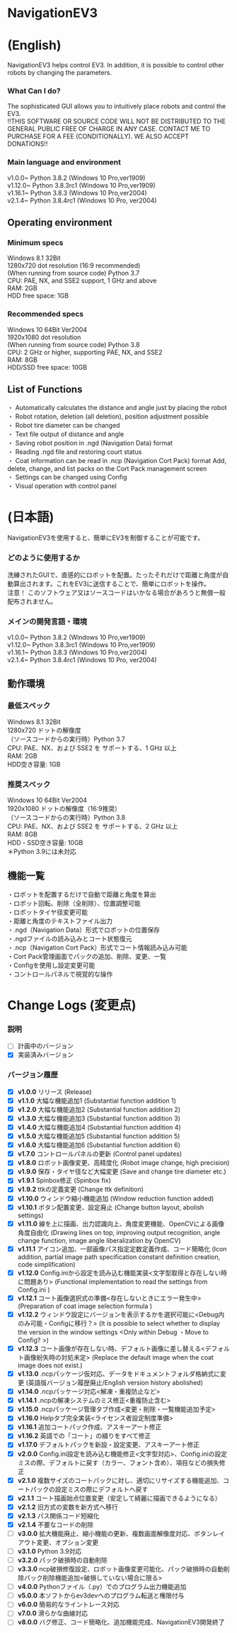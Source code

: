 # NavigationEV3
# (English)
NavigationEV3 helps control EV3. In addition, it is possible to control other robots by changing the parameters.

### What Can I do?  
The sophisticated GUI allows you to intuitively place robots and control the EV3.  
!!THIS SOFTWARE OR SOURCE CODE WILL NOT BE DISTRIBUTED TO THE GENERAL PUBLIC FREE OF CHARGE IN ANY CASE. CONTACT ME TO PURCHASE FOR A FEE (CONDITIONALLY). WE ALSO ACCEPT DONATIONS!!

### Main language and environment  
v1.0.0~ Python 3.8.2 (Windows 10 Pro,ver1909)  
v1.12.0~ Python 3.8.3rc1 (Windows 10 Pro,ver1909)  
v1.16.1~ Python 3.8.3 (Windows 10 Pro,ver2004)  
v2.1.4~ Python 3.8.4rc1 (Windows 10 Pro, ver2004)

## Operating environment    
### Minimum specs  
Windows 8.1 32Bit  
1280x720 dot resolution (16:9 recommended)  
(When running from source code) Python 3.7  
CPU: PAE, NX, and SSE2 support, 1 GHz and above  
RAM: 2GB  
HDD free space: 1GB  

### Recommended specs  
Windows 10 64Bit Ver2004  
1920x1080 dot resolution  
(When running from source code) Python 3.8  
CPU: 2 GHz or higher, supporting PAE, NX, and SSE2  
RAM: 8GB  
HDD/SSD free space: 10GB  

## List of Functions
・ Automatically calculates the distance and angle just by placing the robot  
・ Robot rotation, deletion (all deletion), position adjustment possible  
・ Robot tire diameter can be changed  
・ Text file output of distance and angle  
・ Saving robot position in .ngd (Navigation Data) format  
・ Reading .ngd file and restoring court status  
・ Coat information can be read in .ncp (Navigation Cort Pack) format Add, delete, change, and list packs on the Cort Pack management screen  
・ Settings can be changed using Config  
・ Visual operation with control panel  


# (日本語)
NavigationEV3を使用すると、簡単にEV3を制御することが可能です。

### どのように使用するか  
洗練されたGUIで、直感的にロボットを配置。たったそれだけで距離と角度が自動算出されます。これをEV3に送信することで、簡単にロボットを操作。  
注意！ このソフトウェア又はソースコードはいかなる場合があろうと無償一般配布されません。

### メインの開発言語・環境  
v1.0.0~ Python 3.8.2 (Windows 10 Pro,ver1909)  
v1.12.0~ Python 3.8.3rc1 (Windows 10 Pro,ver1909)  
v1.16.1~ Python 3.8.3 (Windows 10 Pro,ver2004)  
v2.1.4~ Python 3.8.4rc1 (Windows 10 Pro, ver2004)

## 動作環境  
### 最低スペック  
Windows 8.1 32Bit  
1280x720 ドットの解像度  
（ソースコードからの実行時）Python 3.7  
CPU: PAE、NX、および SSE2 を サポートする、1 GHz 以上  
RAM: 2GB  
HDD空き容量: 1GB  

### 推奨スペック  
Windows 10 64Bit Ver2004  
1920x1080 ドットの解像度（16:9推奨）  
（ソースコードからの実行時）Python 3.8  
CPU: PAE、NX、および SSE2 を サポートする、2 GHz 以上  
RAM: 8GB  
HDD・SSD空き容量: 10GB  
＊Python 3.9には未対応


## 機能一覧
・ロボットを配置するだけで自動で距離と角度を算出  
・ロボット回転、削除（全削除）、位置調整可能  
・ロボットタイヤ径変更可能  
・距離と角度のテキストファイル出力  
・.ngd（Navigation Data）形式でロボットの位置保存  
・.ngdファイルの読み込みとコート状態復元  
・.ncp（Navigation Cort Pack）形式でコート情報読み込み可能  
・Cort Pack管理画面でパックの追加、削除、変更、一覧  
・Configを使用し設定変更可能  
・コントロールパネルで視覚的な操作  


# Change Logs (変更点)  
### 説明
- [ ] 計画中のバージョン
- [x] 実装済みバージョン

### バージョン履歴
- [x] **v1.0.0** リリース (Release)
- [x] **v1.1.0** 大幅な機能追加1 (Substantial function addition 1)
- [x] **v1.2.0** 大幅な機能追加2 (Substantial function addition 2)
- [x] **v1.3.0** 大幅な機能追加3 (Substantial function addition 3)
- [x] **v1.4.0** 大幅な機能追加4 (Substantial function addition 4)
- [x] **v1.5.0** 大幅な機能追加5 (Substantial function addition 5)
- [x] **v1.6.0** 大幅な機能追加6 (Substantial function addition 6)
- [x] **v1.7.0** コントロールパネルの更新 (Control panel updates)
- [x] **v1.8.0** ロボット画像変更、高精度化 (Robot image change, high precision)
- [x] **v1.9.0** 保存・タイヤ径など大幅変更 (Save and change tire diameter etc.)
- [x] **v1.9.1** Spinbox修正 (Spinbox fix)
- [x] **v1.9.2** ttkの定義変更 (Change ttk definition)
- [x] **v1.10.0** ウィンドウ縮小機能追加 (Window reduction function added)
- [x] **v1.10.1** ボタン配置変更、設定廃止 (Change button layout, abolish settings)
- [x] **v1.11.0** 線を上に描画、出力認識向上、角度変更機能、OpenCVによる画像角度自由化
                  (Drawing lines on top, improving output recognition, angle change function, image angle liberalization by OpenCV)
- [x] **v1.11.1** アイコン追加、一部画像パス指定定数定義作成、コード簡略化 (Icon addition, partial image path specification constant definition creation, code simplification)
- [x] **v1.12.0** Config.iniから設定を読み込む機能実装<文字型取得と存在しない時に問題あり> (Functional implementation to read the settings from Config.ini <There is a problem when there is no character type acquisition>)
- [x] **v1.12.1** コート画像選択式の準備<存在しないときにエラー発生中> (Preparation of coat image selection formula <error occurs when it does not exist>)
- [x] **v1.12.2** ウィンドウ設定にバージョンを表示するかを選択可能に<Debug内のみ可能・Configに移行？> (It is possible to select whether to display the version in the window settings <Only within Debug ・Move to Config? >)
- [x] **v1.12.3** コート画像が存在しない時、デフォルト画像に差し替える<デフォルト画像紛失時の対処未定> (Replace the default image when the coat image does not exist.)
- [x] **v1.13.0** .ncpパッケージ仮対応、データをドキュメントフォルダ格納式に変更 (英語版バージョン履歴廃止/English version history abolished)
- [x] **v1.14.0** .ncpパッケージ対応<解凍・重複防止など>
- [x] **v1.14.1** .ncpの解凍システムのミス修正<重複防止含む>
- [x] **v1.15.0** .ncpパッケージ管理タブ作成<変更・削除・一覧機能追加予定>
- [x] **v1.16.0** Helpタブ完全実装<ライセンス者設定制度準備>
- [x] **v1.16.1** 追加コートパック作成、アスキーアート修正
- [x] **v1.16.2** 英語での「コート」の綴りをすべて修正
- [x] **v1.17.0** デフォルトパックを新設・設定変更、アスキーアート修正
- [x] **v2.0.0** Config.ini設定を読み込む機能修正<文字型対応>、Config.iniの設定ミスの際、デフォルトに戻す（カラー、フォント含め）、項目などの損失修正
- [x] **v2.1.0** 複数サイズのコートパックに対し、適切にリサイズする機能追加、コートパックの設定ミスの際にデフォルトへ戻す
- [x] **v2.1.1** コート描画始点位置変更（安定して綺麗に描画できるようになる）
- [x] **v2.1.2** 旧方式の変数を新方式へ移行
- [x] **v2.1.3** パス関係コード短縮化
- [x] **v2.1.4** 不要なコードの削除
- [ ] **v3.0.0** 拡大機能廃止、縮小機能の更新、複数画面解像度対応、ボタンレイアウト変更、オプション変更
- [ ] **v3.1.0** Python 3.9対応
- [ ] **v3.2.0** パック破損時の自動削除
- [ ] **v3.3.0** ncp破損修復設定、ロボット画像変更可能化、パック破損時の自動削除パック削除機能追加<破損していない場合に限る>
- [ ] **v4.0.0** Pythonファイル（.py）でのプログラム出力機能追加
- [ ] **v5.0.0** 本ソフトからev3devへのプログラム転送と権限付与
- [ ] **v6.0.0** 簡易的なライントレース対応
- [ ] **v7.0.0** 滑らかな曲線対応
- [ ] **v8.0.0** バグ修正、コード簡略化、追加機能完成、NavigationEV3開発終了

